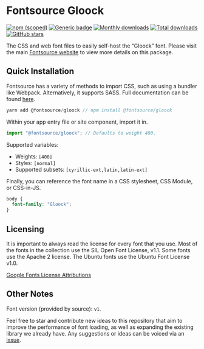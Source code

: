# Fontsource Gloock

[![npm (scoped)](https://img.shields.io/npm/v/@fontsource/gloock?color=brightgreen)](https://www.npmjs.com/package/@fontsource/gloock) [![Generic badge](https://img.shields.io/badge/fontsource-passing-brightgreen)](https://github.com/fontsource/fontsource) [![Monthly downloads](https://badgen.net/npm/dm/@fontsource/gloock)](https://github.com/fontsource/fontsource) [![Total downloads](https://badgen.net/npm/dt/@fontsource/gloock)](https://github.com/fontsource/fontsource) [![GitHub stars](https://img.shields.io/github/stars/fontsource/fontsource.svg?style=social&label=Star)](https://github.com/fontsource/fontsource/stargazers)

The CSS and web font files to easily self-host the “Gloock” font. Please visit the main [Fontsource website](https://fontsource.org/fonts/gloock) to view more details on this package.

## Quick Installation

Fontsource has a variety of methods to import CSS, such as using a bundler like Webpack. Alternatively, it supports SASS. Full documentation can be found [here](https://fontsource.org/docs/introduction).

```javascript
yarn add @fontsource/gloock // npm install @fontsource/gloock
```

Within your app entry file or site component, import it in.

```javascript
import "@fontsource/gloock"; // Defaults to weight 400.
```

Supported variables:

- Weights: `[400]`
- Styles: `[normal]`
- Supported subsets: `[cyrillic-ext,latin,latin-ext]`

Finally, you can reference the font name in a CSS stylesheet, CSS Module, or CSS-in-JS.

```css
body {
  font-family: "Gloock";
}
```

## Licensing

It is important to always read the license for every font that you use.
Most of the fonts in the collection use the SIL Open Font License, v1.1. Some fonts use the Apache 2 license. The Ubuntu fonts use the Ubuntu Font License v1.0.

[Google Fonts License Attributions](https://fonts.google.com/attribution)

## Other Notes

Font version (provided by source): `v1`.

Feel free to star and contribute new ideas to this repository that aim to improve the performance of font loading, as well as expanding the existing library we already have. Any suggestions or ideas can be voiced via an [issue](https://github.com/fontsource/fontsource/issues).
